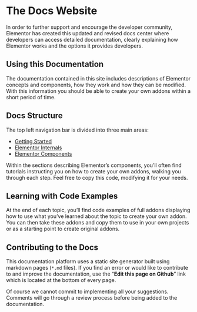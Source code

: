 # The Docs Website

<Badge type="tip" vertical="top" text="Elementor Core" /> <Badge type="warning" vertical="top" text="Basic" />

In order to further support and encourage the developer community, Elementor has created this updated and revised docs center where developers can access detailed documentation, clearly explaining how Elementor works and the options it provides developers.

## Using this Documentation

The documentation contained in this site includes descriptions of Elementor concepts and components, how they work and how they can be modified. With this information you should be able to create your own addons within a short period of time.

## Docs Structure

The top left navigation bar is divided into three main areas:

* [Getting Started](./../getting-started/)
* [Elementor Internals](./internals/)
* [Elementor Components](./components/)

Within the sections describing Elementor’s components, you’ll often find tutorials instructing you on how to create your own addons, walking you through each step. Feel free to copy this code, modifying it for your needs.

## Learning with Code Examples

At the end of each topic, you’ll find code examples of full addons displaying how to use what you’ve learned about the topic to create your own addon. You can then take these addons and copy them to use in your own projects or as a starting point to create original addons.

## Contributing to the Docs

This documentation platform uses a static site generator built using markdown pages (`*.md` files). If you find an error or would like to contribute to and improve the documentation, use the “**Edit this page on Github**” link which is located at the bottom of every page.

Of course we cannot commit to implementing all your suggestions. Comments will go through a review process before being added to the documentation.
